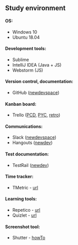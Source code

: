 ## Study environment

#### OS:
- Windows 10
- Ubuntu 18.04

#### Development tools:
- Sublime
- IntelliJ IDEA (Java + JS)
- Webstorm (JS)

#### Version control, documentation:
- GitHub ([newdevspace](https://github.com/newdevspace))

#### Kanban board:
- Trello  ([PCD](https://trello.com/b/Z2thK6TP), [PYC](https://trello.com/b/xxocSBZB), [retro](https://trello.com/b/u8WkHL32))

#### Communications:
- Slack ([newdevspace](https://newdevspace.slack.com/))
- Hangouts ([newdev](https://hangouts.google.com/group/jxZxW3MI5abloecg2))

#### Test documentation:
- TestRail ([newdev](https://newdev.testrail.io/))

#### Time tracker:
- TMetric - [url](https://app.tmetric.com/)

#### Learning tools:
- Repetico - [url](https://www.repetico.com/)
- Quizlet - [url](https://quizlet.com/)

#### Screenshot tool:
- Shutter - [howTo](https://vitux.com/how-to-install-and-use-shutter-screenshot-tool-in-ubuntu-18-04-lts/)
